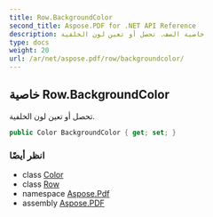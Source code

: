 ```yaml
---
title: Row.BackgroundColor
second_title: Aspose.PDF for .NET API Reference
description: خاصية الصف. تحصل أو تعين لون الخلفية
type: docs
weight: 20
url: /ar/net/aspose.pdf/row/backgroundcolor/
---
```

## خاصية Row.BackgroundColor

تحصل أو تعين لون الخلفية.

```csharp
public Color BackgroundColor { get; set; }
```

### انظر أيضًا

* class [Color](../../color/)
* class [Row](../)
* namespace [Aspose.Pdf](../../../aspose.pdf/)
* assembly [Aspose.PDF](../../../)